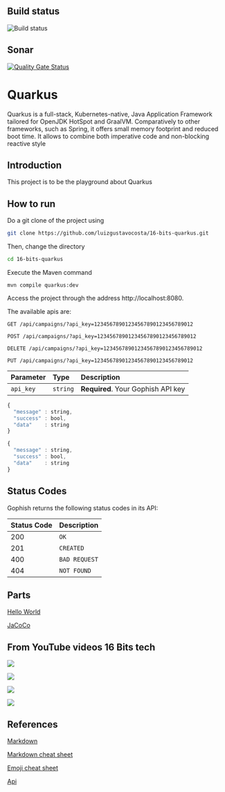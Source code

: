 ## Build status
![Build status](https://github.com/luizgustavocosta/16-bits-quarkus/workflows/Java%20CI%20with%20Maven/badge.svg) 

## Sonar
[![Quality Gate Status](https://sonarcloud.io/api/project_badges/measure?project=luizgustavocosta_16-bits-quarkus&metric=alert_status)](https://sonarcloud.io/dashboard?id=luizgustavocosta_16-bits-quarkus)

# Quarkus
Quarkus is a full-stack, Kubernetes-native, Java Application Framework tailored for OpenJDK HotSpot and GraalVM. Comparatively to other frameworks, such as Spring, it offers small memory footprint and reduced boot time. It allows to combine both imperative code and non-blocking reactive style

## Introduction
This project is to be the playground about Quarkus

## How to run
Do a git clone of the project using
```bash
git clone https://github.com/luizgustavocosta/16-bits-quarkus.git
```

Then, change the directory
```bash
cd 16-bits-quarkus
```

Execute the Maven command
```maven
mvn compile quarkus:dev
```

Access the project through the address http://localhost:8080.

The available apis are:


```http
GET /api/campaigns/?api_key=12345678901234567890123456789012

POST /api/campaigns/?api_key=12345678901234567890123456789012

DELETE /api/campaigns/?api_key=12345678901234567890123456789012

PUT /api/campaigns/?api_key=12345678901234567890123456789012

```


| Parameter | Type | Description |
| :--- | :--- | :--- |
| `api_key` | `string` | **Required**. Your Gophish API key |


```javascript
{
  "message" : string,
  "success" : bool,
  "data"    : string
}
```

```javascript
{
  "message" : string,
  "success" : bool,
  "data"    : string
}
```

## Status Codes

Gophish returns the following status codes in its API:

| Status Code | Description |
| :--- | :--- |
| 200 | `OK` |
| 201 | `CREATED` |
| 400 | `BAD REQUEST` |
| 404 | `NOT FOUND` |

## Parts
[Hello World](static/helloworld/HelloWorld.md)

[JaCoCo](static/jacoco/Readme.md)

## From YouTube videos 16 Bits tech

[![](http://img.youtube.com/vi/2v5R2Go1dmU/0.jpg)](https://youtu.be/2v5R2Go1dmU)

[![](http://img.youtube.com/vi/80A7SS2H4VI/0.jpg)](https://youtu.be/80A7SS2H4VI)

[![](http://img.youtube.com/vi/2Vaqq6AokSs/0.jpg)](https://youtu.be/2Vaqq6AokSs)

[![](http://img.youtube.com/vi/hA2reppevKo/0.jpg)](https://youtu.be/hA2reppevKo)


## References
[Markdown](https://guides.github.com/features/mastering-markdown/)

[Markdown cheat sheet](https://github.com/adam-p/markdown-here/wiki/Markdown-Cheatsheet)

[Emoji cheat sheet](https://github.com/ikatyang/emoji-cheat-sheet/blob/master/README.md)

[Api](https://github.com/gophish/api-documentation/edit/master/README.md)